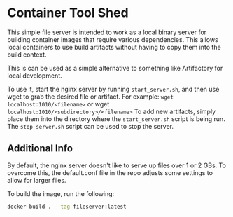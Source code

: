 # Container Tool Shed

This simple file server is intended to work as a local binary server for building container images that require various dependencies.
This allows local containers to use build artifacts without having to copy them into the build context.

This is can be used as a simple alternative to something like Artifactory for local development.

To use it, start the nginx server by running `start_server.sh`, and then use wget to grab the desired file or artifact.
For example: `wget localhost:1010/<filename>` or wget `localhost:1010/<subdirectory>/<filename>`
To add new artifacts, simply place them into the directory where the `start_server.sh` script is being run.
The `stop_server.sh` script can be used to stop the server.

## Additional Info

By default, the nginx server doesn't like to serve up files over 1 or 2 GBs.
To overcome this, the default.conf file in the repo adjusts some settings to allow for larger files.

To build the image, run the following:

```bash
docker build . --tag fileserver:latest
```
